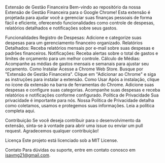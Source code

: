 Extensão de Gestão Financeira
Bem-vindo ao repositório da nossa Extensão de Gestão Financeira para o Google Chrome! Esta extensão é projetada para ajudar você a gerenciar suas finanças pessoais de forma fácil e eficiente, oferecendo funcionalidades como controle de despesas, relatórios detalhados e notificações sobre seus gastos.

Funcionalidades
Registro de Despesas: Adicione e categorize suas despesas para um gerenciamento financeiro organizado.
Relatórios Detalhados: Receba relatórios mensais por e-mail sobre suas despesas e padrões financeiros.
Notificações: Receba alertas sobre o total de gastos e limites de orçamento para um melhor controle.
Cálculo de Médias: Acompanhe as médias de gastos mensais e semanais para ajustar seu orçamento.
Como Instalar
Acesse a Chrome Web Store.
Busque por "Extensão de Gestão Financeira".
Clique em "Adicionar ao Chrome" e siga as instruções para instalar a extensão.
Como Usar
Após a instalação, clique no ícone da extensão na barra de ferramentas do Chrome.
Adicione suas despesas e configure suas categorias.
Acompanhe suas despesas e receba relatórios e notificações conforme configurado.
Política de Privacidade
Sua privacidade é importante para nós. Nossa Política de Privacidade detalha como coletamos, usamos e protegemos suas informações. Leia a política completa aqui.

Contribuição
Se você deseja contribuir para o desenvolvimento da extensão, sinta-se à vontade para abrir uma issue ou enviar um pull request. Agradecemos qualquer contribuição!

Licença
Este projeto está licenciado sob a MIT License.

Contato
Para dúvidas ou suporte, entre em contato conosco em isavmg21@gmail.com.
